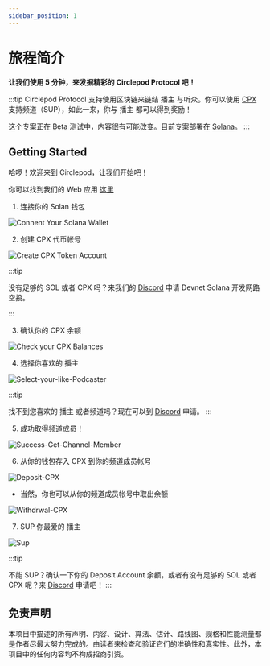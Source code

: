 ```yaml
---
sidebar_position: 1
---
```


# 旅程简介

**让我们使用 5 分钟，来发掘精彩的 Circlepod Protocol 吧！**

:::tip
Circlepod Protocol 支持使用区块链来链结 播主 与听众。你可以使用 [CPX](/docs/tokenomics/intro) 支持频道（SUP），如此一来，你与 播主 都可以得到奖励！

这个专案正在 Beta 测试中，内容很有可能改变。目前专案部署在 [Solana](https://solana.com/)。
:::

## Getting Started

哈啰！欢迎来到 Circlepod，让我们开始吧！

你可以找到我们的 Web 应用 [这里](/docs/links)

1. 连接你的 Solan 钱包

![Connent Your Solana Wallet](/img/tutorial/Connent-Your-Solana-Wallet.png)

2. 创建 CPX 代币帐号

![Create CPX Token Account](/img/tutorial/Create-CPX-Token-Account.png)

:::tip

没有足够的 SOL 或者 CPX 吗？来我们的 [Discord](https://discord.gg/4rTM9tRV8s) 申请 Devnet Solana 开发网路空投。

:::

3. 确认你的 CPX 余额

![Check your CPX Balances](/img/tutorial/Look-for-your-CPX-Balances.png)

4. 选择你喜欢的 播主

![Select-your-like-Podcaster](/img/tutorial/Select-your-like-Podcaster.png)

:::tip

找不到您喜欢的 播主 或者频道吗？现在可以到 [Discord](https://discord.gg/6ACR6uDJTC) 申请。
:::

5. 成功取得频道成员！

![Success-Get-Channel-Member](/img/tutorial/Success-Get-Channel-Member.png)


6. 从你的钱包存入 CPX 到你的频道成员帐号

![Deposit-CPX](/img/tutorial/Deposit-CPX.png)

* 当然，你也可以从你的频道成员帐号中取出余额

![Withdrwal-CPX](/img/tutorial/Withdrwal-CPX.png)

7. SUP 你最爱的 播主

![Sup](/img/tutorial/Sup.png)

:::tip

不能 SUP？确认一下你的 Deposit Account 余额，或者有没有足够的 SOL 或者 CPX 呢？来 [Discord](https://discord.gg/4rTM9tRV8s) 申请吧！
:::

## 免责声明

本项目中描述的所有声明、内容、设计、算法、估计、路线图、规格和性能测量都是作者尽最大努力完成的。由读者来检查和验证它们的准确性和真实性。此外，本项目中的任何内容均不构成招商引资。

